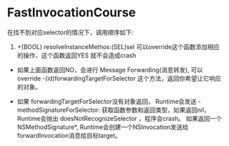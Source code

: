 # FastInvocationCourse

在找不到对应selector的情况下，调用顺序如下:

1.  +(BOOL) resolveInstanceMethos:(SEL)sel    可以override这个函数添加相应的操作，这个函数返回YES 就不会造成crash

-  如果上面函数返回NO，会进行 Message Forwarding(消息转发), 可以override -(id)forwardingTargetForSelector 这个方法，返回你希望让它响应的对象。

-  如果 forwardingTargetForSelector没有对象返回， Runtime会发送 -methodSignatureForSelector: 获取函数参数和返回类型，如果返回nil，Runtime会抛出 doesNotRecognizeSelector ，程序会crash。 如果返回一个NSMethodSignature*, Runtime会创建一个NSInvocation发送给 forwardInvocation消息给目标target。